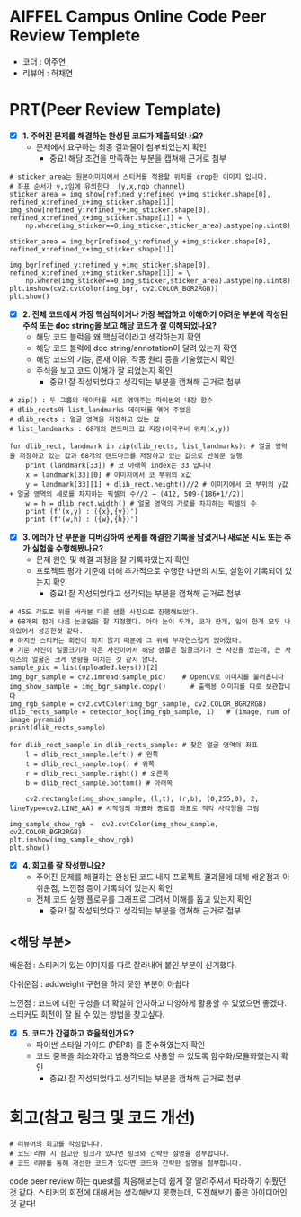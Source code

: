 # AIFFEL Campus Online Code Peer Review Templete
- 코더 : 이주연
- 리뷰어 : 허채연


# PRT(Peer Review Template)
- [x]  **1. 주어진 문제를 해결하는 완성된 코드가 제출되었나요?**
    - 문제에서 요구하는 최종 결과물이 첨부되었는지 확인
        - 중요! 해당 조건을 만족하는 부분을 캡쳐해 근거로 첨부
     
```
# sticker_area는 원본이미지에서 스티커를 적용할 위치를 crop한 이미지 입니다.
# 좌표 순서가 y,x임에 유의한다. (y,x,rgb channel)
sticker_area = img_show[refined_y:refined_y+img_sticker.shape[0], refined_x:refined_x+img_sticker.shape[1]]
img_show[refined_y:refined_y+img_sticker.shape[0], refined_x:refined_x+img_sticker.shape[1]] = \
    np.where(img_sticker==0,img_sticker,sticker_area).astype(np.uint8)

sticker_area = img_bgr[refined_y:refined_y +img_sticker.shape[0], refined_x:refined_x+img_sticker.shape[1]]

img_bgr[refined_y:refined_y +img_sticker.shape[0], refined_x:refined_x+img_sticker.shape[1]] = \
    np.where(img_sticker==0,img_sticker,sticker_area).astype(np.uint8)
plt.imshow(cv2.cvtColor(img_bgr, cv2.COLOR_BGR2RGB))
plt.show()

```
    
- [x]  **2. 전체 코드에서 가장 핵심적이거나 가장 복잡하고 이해하기 어려운 부분에 작성된 
주석 또는 doc string을 보고 해당 코드가 잘 이해되었나요?**
    - 해당 코드 블럭을 왜 핵심적이라고 생각하는지 확인
    - 해당 코드 블럭에 doc string/annotation이 달려 있는지 확인
    - 해당 코드의 기능, 존재 이유, 작동 원리 등을 기술했는지 확인
    - 주석을 보고 코드 이해가 잘 되었는지 확인
        - 중요! 잘 작성되었다고 생각되는 부분을 캡쳐해 근거로 첨부
```
# zip() : 두 그룹의 데이터를 서로 엮어주는 파이썬의 내장 함수
# dlib_rects와 list_landmarks 데이터를 엮어 주었음
# dlib_rects : 얼굴 영역을 저장하고 있는 값
# list_landmarks : 68개의 랜드마크 값 저장(이목구비 위치(x,y))

for dlib_rect, landmark in zip(dlib_rects, list_landmarks): # 얼굴 영역을 저장하고 있는 값과 68개의 랜드마크를 저장하고 있는 값으로 반복문 실행
    print (landmark[33]) # 코 아래쪽 index는 33 입니다
    x = landmark[33][0] # 이미지에서 코 부위의 x값
    y = landmark[33][1] + dlib_rect.height()//2 # 이미지에서 코 부위의 y값 + 얼굴 영역의 세로를 차지하는 픽셀의 수//2 → (412, 509-(186+1//2))
    w = h = dlib_rect.width() # 얼굴 영역의 가로를 차지하는 픽셀의 수
    print (f'(x,y) : ({x},{y})')
    print (f'(w,h) : ({w},{h})')
```     


        
- [x]  **3. 에러가 난 부분을 디버깅하여 문제를 해결한 기록을 남겼거나
새로운 시도 또는 추가 실험을 수행해봤나요?**
    - 문제 원인 및 해결 과정을 잘 기록하였는지 확인
    - 프로젝트 평가 기준에 더해 추가적으로 수행한 나만의 시도, 
    실험이 기록되어 있는지 확인
        - 중요! 잘 작성되었다고 생각되는 부분을 캡쳐해 근거로 첨부
     
```
# 45도 각도로 위를 바라본 다른 샘플 사진으로 진행해보았다.
# 68개의 점이 나름 눈코입을 잘 지정했다. 아마 눈이 두개, 코가 한개, 입이 한개 모두 나와있어서 성공한것 같다.
# 하지만 스티커는 회전이 되지 않기 때문에 그 위에 부자연스럽게 얹어졌다.
# 기준 사진이 얼굴크기가 작은 사진이어서 해당 샘플은 얼굴크기가 큰 사진을 썼는데, 큰 사이즈의 얼굴은 크게 영향을 미치는 것 같지 않다.
sample_pic = list(uploaded.keys())[2]
img_bgr_sample = cv2.imread(sample_pic)    # OpenCV로 이미지를 불러옵니다
img_show_sample = img_bgr_sample.copy()      # 출력용 이미지를 따로 보관합니다
img_rgb_sample = cv2.cvtColor(img_bgr_sample, cv2.COLOR_BGR2RGB)
dlib_rects_sample = detector_hog(img_rgb_sample, 1)   # (image, num of image pyramid)
print(dlib_rects_sample)

for dlib_rect_sample in dlib_rects_sample: # 찾은 얼굴 영역의 좌표
    l = dlib_rect_sample.left() # 왼쪽
    t = dlib_rect_sample.top() # 위쪽
    r = dlib_rect_sample.right() # 오른쪽
    b = dlib_rect_sample.bottom() # 아래쪽

    cv2.rectangle(img_show_sample, (l,t), (r,b), (0,255,0), 2, lineType=cv2.LINE_AA) # 시작점의 좌표와 종료점 좌표로 직각 사각형을 그림

img_sample_show_rgb =  cv2.cvtColor(img_show_sample, cv2.COLOR_BGR2RGB)
plt.imshow(img_sample_show_rgb)
plt.show()
```
    
        
- [x]  **4. 회고를 잘 작성했나요?**
    - 주어진 문제를 해결하는 완성된 코드 내지 프로젝트 결과물에 대해
    배운점과 아쉬운점, 느낀점 등이 기록되어 있는지 확인
    - 전체 코드 실행 플로우를 그래프로 그려서 이해를 돕고 있는지 확인
        - 중요! 잘 작성되었다고 생각되는 부분을 캡쳐해 근거로 첨부

## <해당 부분>
배운점 : 스티커가 있는 이미지를 따로 잘라내어 붙인 부분이 신기했다.

아쉬운점 : addweight 구현을 하지 못한 부분이 아쉽다

느낀점 : 코드에 대한 구성을 더 확실히 인지하고 다양하게 활용할 수 있었으면 좋겠다. 스티커도 회전이 잘 될 수 있는 방법을 찾고싶다.

        
- [x]  **5. 코드가 간결하고 효율적인가요?**
    - 파이썬 스타일 가이드 (PEP8) 를 준수하였는지 확인
    - 코드 중복을 최소화하고 범용적으로 사용할 수 있도록 함수화/모듈화했는지 확인
        - 중요! 잘 작성되었다고 생각되는 부분을 캡쳐해 근거로 첨부


# 회고(참고 링크 및 코드 개선)
```
# 리뷰어의 회고를 작성합니다.
# 코드 리뷰 시 참고한 링크가 있다면 링크와 간략한 설명을 첨부합니다.
# 코드 리뷰를 통해 개선한 코드가 있다면 코드와 간략한 설명을 첨부합니다.
```
code peer review 하는 quest를 처음해보는데 쉽게 잘 알려주셔서 따라하기 쉬풨던것 같다. 
스티커의 회전에 대해서는 생각해보지 못했는데, 도전해보기 좋은 아이디어인것 같다!

